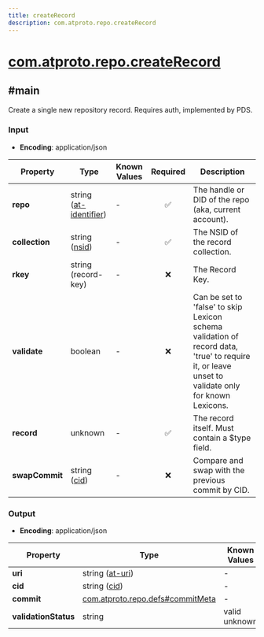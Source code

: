```yaml
---
title: createRecord
description: com.atproto.repo.createRecord
---
```


# [com.atproto.repo.createRecord](https://github.com/myConsciousness/atproto.dart/blob/main/lexicons/com/atproto/repo/createRecord.json)

## #main

Create a single new repository record. Requires auth, implemented by PDS.

### Input

- **Encoding**: application/json

| Property | Type | Known Values | Required | Description |
| --- | --- | --- | :---: | --- |
| **repo** | string ([at-identifier](https://atproto.com/specs/lexicon#at-identifier)) | - | ✅ | The handle or DID of the repo (aka, current account). |
| **collection** | string ([nsid](https://atproto.com/specs/nsid)) | - | ✅ | The NSID of the record collection. |
| **rkey** | string (record-key) | - | ❌ | The Record Key. |
| **validate** | boolean | - | ❌ | Can be set to 'false' to skip Lexicon schema validation of record data, 'true' to require it, or leave unset to validate only for known Lexicons. |
| **record** | unknown | - | ✅ | The record itself. Must contain a $type field. |
| **swapCommit** | string ([cid](https://atproto.com/specs/repository#cid-formats)) | - | ❌ | Compare and swap with the previous commit by CID. |

### Output

- **Encoding**: application/json

| Property | Type | Known Values | Required | Description |
| --- | --- | --- | :---: | --- |
| **uri** | string ([at-uri](https://atproto.com/specs/at-uri-scheme)) | - | ✅ | - |
| **cid** | string ([cid](https://atproto.com/specs/repository#cid-formats)) | - | ✅ | - |
| **commit** | [com.atproto.repo.defs#commitMeta](../../../../lexicons/com/atproto/repo/defs.md#commitmeta) | - | ❌ | - |
| **validationStatus** | string | valid<br/>unknown | ❌ | - |
